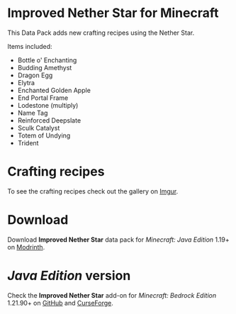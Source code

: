 # Improved Nether Star for Minecraft

This Data Pack adds new crafting recipes using the Nether Star.

Items included:
  - Bottle o' Enchanting
  - Budding Amethyst
  - Dragon Egg
  - Elytra
  - Enchanted Golden Apple
  - End Portal Frame
  - Lodestone (multiply)
  - Name Tag
  - Reinforced Deepslate
  - Sculk Catalyst
  - Totem of Undying
  - Trident

# Crafting recipes
To see the crafting recipes check out the gallery on [Imgur][img].

# Download 
Download **Improved Nether Star** data pack for *Minecraft: Java Edition* 1.19+ on [Modrinth][mod].

# *Java Edition* version
Check the **Improved Nether Star** add-on for *Minecraft: Bedrock Edition* 1.21.90+ on [GitHub][git] and [CurseForge][cf].



   [img]: <https://imgur.com/a/EbEH1Ip>
   [mod]: <https://modrinth.com/datapack/improved-nether-star>
   [git]: <https://github.com/LiteraDev/ImprovedNetherStar-DataPack>
   [cf]: <>
